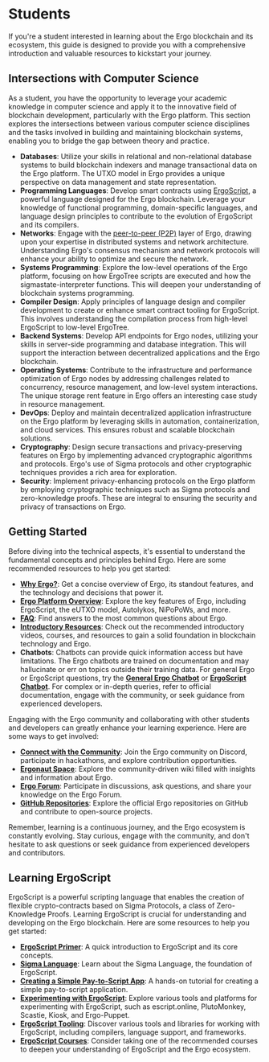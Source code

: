 # Students

If you're a student interested in learning about the Ergo blockchain and its ecosystem, this guide is designed to provide you with a comprehensive introduction and valuable resources to kickstart your journey.


## Intersections with Computer Science
As a student, you have the opportunity to leverage your academic knowledge in computer science and apply it to the innovative field of blockchain development, particularly with the Ergo platform. This section explores the intersections between various computer science disciplines and the tasks involved in building and maintaining blockchain systems, enabling you to bridge the gap between theory and practice.

- **Databases**: Utilize your skills in relational and non-relational database systems to build blockchain indexers and manage transactional data on the Ergo platform. The UTXO model in Ergo provides a unique perspective on data management and state representation.
- **Programming Languages**: Develop smart contracts using [ErgoScript](ergoscript.md), a powerful language designed for the Ergo blockchain. Leverage your knowledge of functional programming, domain-specific languages, and language design principles to contribute to the evolution of ErgoScript and its compilers.
- **Networks**: Engage with the [peer-to-peer (P2P)](../dev/p2p/index.md) layer of Ergo, drawing upon your expertise in distributed systems and network architecture. Understanding Ergo's consensus mechanism and network protocols will enhance your ability to optimize and secure the network.
- **Systems Programming**: Explore the low-level operations of the Ergo platform, focusing on how ErgoTree scripts are executed and how the sigmastate-interpreter functions. This will deepen your understanding of blockchain systems programming.
- **Compiler Design**: Apply principles of language design and compiler development to create or enhance smart contract tooling for ErgoScript. This involves understanding the compilation process from high-level ErgoScript to low-level ErgoTree.
- **Backend Systems**: Develop API endpoints for Ergo nodes, utilizing your skills in server-side programming and database integration. This will support the interaction between decentralized applications and the Ergo blockchain.
- **Operating Systems**: Contribute to the infrastructure and performance optimization of Ergo nodes by addressing challenges related to concurrency, resource management, and low-level system interactions. The unique storage rent feature in Ergo offers an interesting case study in resource management.
- **DevOps**: Deploy and maintain decentralized application infrastructure on the Ergo platform by leveraging skills in automation, containerization, and cloud services. This ensures robust and scalable blockchain solutions.
- **Cryptography**: Design secure transactions and privacy-preserving features on Ergo by implementing advanced cryptographic algorithms and protocols. Ergo's use of Sigma protocols and other cryptographic techniques provides a rich area for exploration.
- **Security**: Implement privacy-enhancing protocols on the Ergo platform by employing cryptographic techniques such as Sigma protocols and zero-knowledge proofs. These are integral to ensuring the security and privacy of transactions on Ergo.

## Getting Started

Before diving into the technical aspects, it's essential to understand the fundamental concepts and principles behind Ergo. Here are some recommended resources to help you get started:

- **[Why Ergo?](why.md)**: Get a concise overview of Ergo, its standout features, and the technology and decisions that power it.
- **[Ergo Platform Overview](get-started.md#ergo-platform-overview)**: Explore the key features of Ergo, including ErgoScript, the eUTXO model, Autolykos, NiPoPoWs, and more.
- **[FAQ](faq.md)**: Find answers to the most common questions about Ergo.
- **[Introductory Resources](get-started.md#introductory-resources)**: Check out the recommended introductory videos, courses, and resources to gain a solid foundation in blockchain technology and Ergo.
- **Chatbots**: Chatbots can provide quick information access but have limitations. The Ergo chatbots are trained on documentation and may hallucinate or err on topics outside their training data. For general Ergo or ErgoScript questions, try the [**General Ergo Chatbot**](https://www.chatbase.co/chatbot-iframe/zxB2uzZfYoHIpA98eTzgM) or [**ErgoScript Chatbot**](https://www.chatbase.co/chatbot-iframe/INAIfQ2ts4E6ykf4rseVu). For complex or in-depth queries, refer to official documentation, engage with the community, or seek guidance from experienced developers.

Engaging with the Ergo community and collaborating with other students and developers can greatly enhance your learning experience. Here are some ways to get involved:

- **[Connect with the Community](get-started.md#connect-with-our-community)**: Join the Ergo community on Discord, participate in hackathons, and explore contribution opportunities.
- **[Ergonaut Space](https://ergonaut.space/)**: Explore the community-driven wiki filled with insights and information about Ergo.
- **[Ergo Forum](https://www.ergoforum.org/)**: Participate in discussions, ask questions, and share your knowledge on the Ergo Forum.
- **[GitHub Repositories](https://github.com/ergoplatform)**: Explore the official Ergo repositories on GitHub and contribute to open-source projects.

Remember, learning is a continuous journey, and the Ergo ecosystem is constantly evolving. Stay curious, engage with the community, and don't hesitate to ask questions or seek guidance from experienced developers and contributors.


## Learning ErgoScript

ErgoScript is a powerful scripting language that enables the creation of flexible crypto-contracts based on Sigma Protocols, a class of Zero-Knowledge Proofs. Learning ErgoScript is crucial for understanding and developing on the Ergo blockchain. Here are some resources to help you get started:

- **[ErgoScript Primer](ergoscript-primer.md)**: A quick introduction to ErgoScript and its core concepts.
- **[Sigma Language](sigma-lang.md)**: Learn about the Sigma Language, the foundation of ErgoScript.
- **[Creating a Simple Pay-to-Script App](p2s.md)**: A hands-on tutorial for creating a simple pay-to-script application.
- **[Experimenting with ErgoScript](get-started.md#experimenting)**: Explore various tools and platforms for experimenting with ErgoScript, such as escript.online, PlutoMonkey, Scastie, Kiosk, and Ergo-Puppet.
- **[ErgoScript Tooling](get-started.md#tooling)**: Discover various tools and libraries for working with ErgoScript, including compilers, language support, and frameworks.
- **[ErgoScript Courses](get-started.md#courses)**: Consider taking one of the recommended courses to deepen your understanding of ErgoScript and the Ergo ecosystem.


